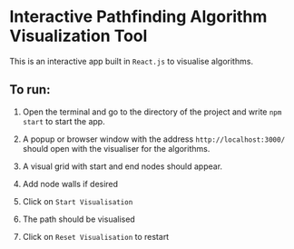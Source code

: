 # Interactive Pathfinding Algorithm Visualization Tool

This is an interactive app built in `React.js` to visualise algorithms.

## To run:
1. Open the terminal and go to the directory of the project and write `npm start` to start the app.

2. A popup or browser window with the address `http://localhost:3000/` should open with the visualiser for the algorithms.

3. A visual grid with start and end nodes should appear.

4. Add node walls if desired 

5. Click on `Start Visualisation`

6. The path should be visualised

7. Click on `Reset Visualisation` to restart
